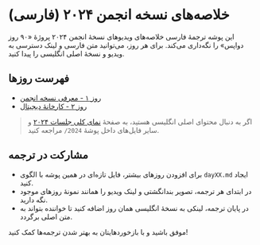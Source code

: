 # خلاصه‌های نسخه انجمن ۲۰۲۴ (فارسی)

این پوشه ترجمهٔ فارسی خلاصه‌های ویدیوهای نسخهٔ انجمن ۲۰۲۴ پروژهٔ «۹۰ روز دواپس» را نگه‌داری می‌کند. برای هر روز، می‌توانید متن فارسی و لینک دسترسی به ویدیو و نسخهٔ اصلی انگلیسی را پیدا کنید.

## فهرست روزها

- [روز ۱ - معرفی نسخه انجمن](day01.md)
- [روز ۲ - کارخانهٔ دیجیتال](day02.md)

> اگر به دنبال محتوای اصلی انگلیسی هستید، به صفحهٔ [نمای کلی جلسات ۲۰۲۴](../../2024.md) و سایر فایل‌های داخل پوشهٔ `2024/` مراجعه کنید.

## مشارکت در ترجمه

- برای افزودن روزهای بیشتر، فایل تازه‌ای در همین پوشه با الگوی `dayXX.md` ایجاد کنید.
- در ابتدای هر ترجمه، تصویر بندانگشتی و لینک ویدیو را همانند نمونهٔ روزهای موجود نگه دارید.
- در پایان ترجمه، لینکی به نسخهٔ انگلیسی همان روز اضافه کنید تا خواننده بتواند به متن اصلی برگردد.

موفق باشید و با بازخوردهایتان به بهتر شدن ترجمه‌ها کمک کنید!
